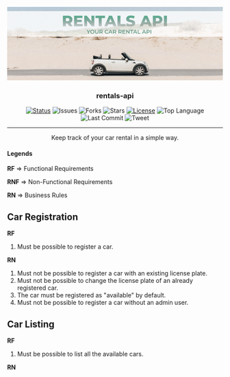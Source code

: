 <p align="center">
 <img src="./assets/rental_api_cover.png" alt="Project logo">
</p>

<h3 align="center">rentals-api</h3>

<div align="center">

[![Status](https://img.shields.io/badge/status-active-success.svg)]()
![Issues](https://img.shields.io/github/issues/jessicacastro/rentals-api)
![Forks](https://img.shields.io/github/forks/jessicacastro/rentals-api)
![Stars](https://img.shields.io/github/stars/jessicacastro/rentals-api)
[![License](https://img.shields.io/badge/license-MIT-blue.svg)](/LICENSE)
![Top Language](https://img.shields.io/github/languages/top/jessicacastro/rentals-api)
![Last Commit](https://img.shields.io/github/last-commit/jessicacastro/rentals-api)
![Tweet](https://img.shields.io/twitter/url?url=https%3A%2F%2Fgithub.com%2Fjessicacastro%2Frentals-api)
</div>

---

<p align="center">
  Keep track of your car rental in a simple way.
  <br>
</p>


#### Legends
**RF** => Functional Requirements

**RNF** => Non-Functional Requirements

**RN** => Business Rules

## Car Registration

**RF**

1. Must be possible to register a car.

**RN**

1. Must not be possible to register a car with an existing license plate.
2. Must not be possible to change the license plate of an already registered car.
3. The car must be registered as "available" by default.
4. Must not be possible to register a car without an admin user.

## Car Listing

**RF**
1. Must be possible to list all the available cars.

**RN**

